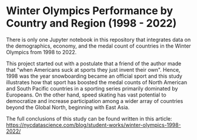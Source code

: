 # Winter Olympics Performance by Country and Region (1998 - 2022)

There is only one Jupyter notebook in this repository that integrates data on the demographics, economy, and the medal count of countries in the Winter Olympics from 1998 to 2022.

This project started out with a postulate that a friend of the author made that "when Americans suck at sports they just invent their own". Hence, 1998 was the year snowboarding became an official sport and this study illustrates how that sport has boosted the medal counts of North American and South Pacific countries in a sporting series primarily dominated by Europeans. On the other hand, speed skating has vast potential to democratize and increase participation among a wider array of countries beyond the Global North, beginning with East Asia.

The full conclusions of this study can be found written in this article:
https://nycdatascience.com/blog/student-works/winter-olympics-1998-2022/
